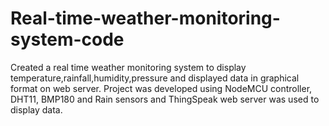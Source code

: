 # Real-time-weather-monitoring-system-code
Created a real time weather monitoring system to display temperature,rainfall,humidity,pressure and displayed data in graphical format on web server.
Project was developed using NodeMCU controller, DHT11, BMP180 and Rain sensors and ThingSpeak web server was used to display data.
